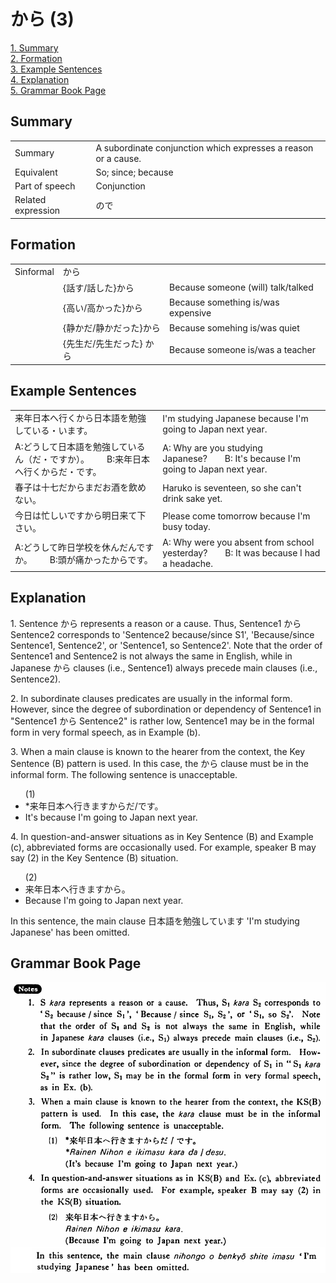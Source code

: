 # から (3)

[1. Summary](#summary)<br>
[2. Formation](#formation)<br>
[3. Example Sentences](#example-sentences)<br>
[4. Explanation](#explanation)<br>
[5. Grammar Book Page](#grammar-book-page)<br>


## Summary

<table><tr>   <td>Summary</td>   <td>A subordinate conjunction which expresses a reason or a cause.</td></tr><tr>   <td>Equivalent</td>   <td>So; since; because</td></tr><tr>   <td>Part of speech</td>   <td>Conjunction</td></tr><tr>   <td>Related expression</td>   <td>ので</td></tr></table>

## Formation

<table class="table"><tbody><tr class="tr head"><td class="td"><span class="bold">Sinformal</span></td><td class="td"><span class="concept">から</span></td><td class="td"></td></tr><tr class="tr"><td class="td"></td><td class="td"><span>{話す/話した}</span><span class="concept">から</span></td><td class="td"><span>Because someone (will) talk/talked</span></td></tr><tr class="tr"><td class="td"></td><td class="td"><span>{高い/高かった}</span><span class="concept">から</span></td><td class="td"><span>Because something is/was expensive</span></td></tr><tr class="tr"><td class="td"></td><td class="td"><span>{静かだ/静かだった}</span><span class="concept">から</span></td><td class="td"><span>Because somehing is/was quiet</span></td></tr><tr class="tr"><td class="td"></td><td class="td"><span>{先生だ/先生だった} </span><span class="concept">から</span></td><td class="td"><span>Because someone is/was a teacher</span></td></tr></tbody></table>

## Example Sentences

<table><tr>   <td>来年日本へ行くから日本語を勉強している・います。</td>   <td>I'm studying Japanese because I'm going to Japan next year.</td></tr><tr>   <td>A:どうして日本語を勉強しているん（だ・ですか）。  B:来年日本へ行くからだ・です。</td>   <td>A: Why are you studying Japanese?&emsp;&emsp;B: It's because I'm going to Japan next year.</td></tr><tr>   <td>春子は十七だからまだお酒を飲めない。</td>   <td>Haruko is seventeen, so she can't drink sake yet.</td></tr><tr>   <td>今日は忙しいですから明日来て下さい。</td>   <td>Please come tomorrow because I'm busy today.</td></tr><tr>   <td>A:どうして昨日学校を休んだんですか。  B:頭が痛かったからです。</td>   <td>A: Why were you absent from school yesterday?&emsp;&emsp;B: It was because I had a headache.</td></tr></table>

## Explanation

<p>1. Sentence <span class="cloze">から</span> represents a reason or a cause. Thus, Sentence1 <span class="cloze">から</span> Sentence2 corresponds to 'Sentence2 because/since S1', 'Because/since Sentence1, Sentence2', or 'Sentence1, so Sentence2'. Note that the order of Sentence1 and Sentence2 is not always the same in English, while in Japanese <span class="cloze">から</span> clauses (i.e., Sentence1) always precede main clauses (i.e., Sentence2).</p>  <p>2. In subordinate clauses predicates are usually in the informal form. However, since the degree of subordination or dependency of Sentence1 in "Sentence1 <span class="cloze">から</span> Sentence2" is rather low, Sentence1 may be in the formal form in very formal speech, as in Example (b).</p>  <p>3. When a main clause is known to the hearer from the context, the Key Sentence (B) pattern is used. In this case, the <span class="cloze">から</span> clause must be in the informal form. The following sentence is unacceptable.</p>  <ul>(1)  <li>*来年日本へ行きます<span class="cloze">から</span>だ/です。</li> <li>It's because I'm going to Japan next year.</li> </ul> <p>4. In question-and-answer situations as in Key Sentence (B) and Example (c), abbreviated forms are occasionally used. For example, speaker B may say (2) in the Key Sentence (B) situation.</p>  <ul>(2)  <li>来年日本へ行きます<span class="cloze">から</span>。</li> <li>Because I'm going to Japan next year.</li> </ul> <p>In this sentence, the main clause 日本語を勉強しています 'I'm studying Japanese' has been omitted.</p>

## Grammar Book Page

![](../img/Basicから3.png)

